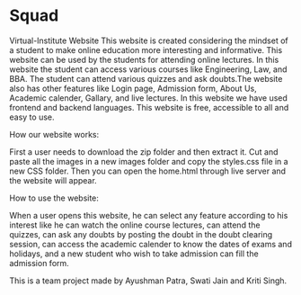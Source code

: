 # Squad
Virtual-Institute Website This website is created considering the mindset of a student to make online education more interesting and informative. This website can be used by the students for attending online lectures. In this website the student can access various courses like Engineering, Law, and BBA. The student can attend various quizzes and ask doubts.The website also has other features like Login page, Admission form, About Us, Academic calender, Gallary, and live lectures. In this website we have used frontend and backend languages. This website is free, accessible to all and easy to use.

How our website works:

First a user needs to download the zip folder and then extract it. Cut and paste all the images in a new images folder and copy the styles.css file in a new CSS folder. Then you can open the home.html through live server and the website will appear.

How to use the website:

When a user opens this website, he can select any feature according to his interest like he can watch the online course lectures, can attend the quizzes, can ask any doubts by posting the doubt in the doubt clearing session, can access the academic calender to know the dates of exams and holidays, and a new student who wish to take admission can fill the admission form.

This is a team project made by Ayushman Patra, Swati Jain and Kriti Singh.
